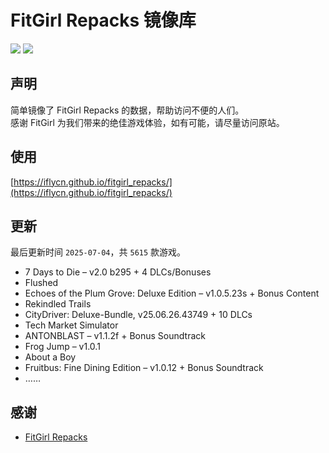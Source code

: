 ﻿# FitGirl Repacks 镜像库
![](https://img.shields.io/badge/ci-passing-brightgreen.svg?logo=github)
![](https://img.shields.io/badge/license-MIT-brightgreen.svg)

## 声明
简单镜像了 FitGirl Repacks 的数据，帮助访问不便的人们。  
感谢 FitGirl 为我们带来的绝佳游戏体验，如有可能，请尽量访问原站。

## 使用
[https://iflycn.github.io/fitgirl_repacks/](https://iflycn.github.io/fitgirl_repacks/)

## 更新
最后更新时间 `2025-07-04`，共 `5615` 款游戏。
- 7 Days to Die – v2.0 b295 + 4 DLCs/Bonuses
- Flushed
- Echoes of the Plum Grove: Deluxe Edition – v1.0.5.23s + Bonus Content
- Rekindled Trails
- CityDriver: Deluxe-Bundle, v25.06.26.43749 + 10 DLCs
- Tech Market Simulator
- ANTONBLAST – v1.1.2f + Bonus Soundtrack
- Frog Jump – v1.0.1
- About a Boy
- Fruitbus: Fine Dining Edition – v1.0.12 + Bonus Soundtrack
- ……

## 感谢
- [FitGirl Repacks](https://fitgirl-repacks.site/)
